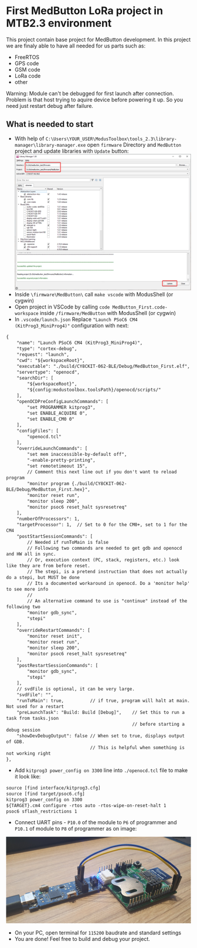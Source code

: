 # First MedButton LoRa project in MTB2.3 environment

This project contain base project for MedButton development. In this project we are finaly able to have all needed for us parts such as:
- FreeRTOS
- GPS code
- GSM code
- LoRa code
- other

Warning: Module can't be debugged for first launch after connection. Problem is that host trying to aquire device before powering it up. So you need just restart debug after failure.

## What is needed to start
- With help of `C:\Users\YOUR_USER\ModusToolbox\tools_2.3\library-manager\library-manager.exe` open `firmware` Directory and `MedButton` project and update libraries with `Update` button:
![Library manager](pics/library_manager.png)
- Inside `\firmware\MedButton\` call `make vscode` with ModusShell (or cygwin) 
- Open project in VSCode by calling `code MedButton_First.code-workspace` inside `/firmware/MedButton` with ModusShell (or cygwin)
- In `.vscode/launch.json` Replace `"Launch PSoC6 CM4 (KitProg3_MiniProg4)"` configuration with next:
```
{
    "name": "Launch PSoC6 CM4 (KitProg3_MiniProg4)",
    "type": "cortex-debug",
    "request": "launch",
    "cwd": "${workspaceRoot}",
    "executable": "./build/CY8CKIT-062-BLE/Debug/MedButton_First.elf",
    "servertype": "openocd",
    "searchDir": [
        "${workspaceRoot}",
        "${config:modustoolbox.toolsPath}/openocd/scripts/"
    ],
    "openOCDPreConfigLaunchCommands": [
        "set PROGRAMMER kitprog3",
        "set ENABLE_ACQUIRE 0",
        "set ENABLE_CM0 0"
    ],
    "configFiles": [
        "openocd.tcl"
    ],
    "overrideLaunchCommands": [
        "set mem inaccessible-by-default off",
        "-enable-pretty-printing",
        "set remotetimeout 15",
        // Comment this next line out if you don't want to reload program
        "monitor program {./build/CY8CKIT-062-BLE/Debug/MedButton_First.hex}",
        "monitor reset run",
        "monitor sleep 200",
        "monitor psoc6 reset_halt sysresetreq"
    ],
    "numberOfProcessors": 1,
    "targetProcessor": 1,  // Set to 0 for the CM0+, set to 1 for the CM4
    "postStartSessionCommands": [
        // Needed if runToMain is false
        // Following two commands are needed to get gdb and openocd and HW all in sync.
        // Or, execution context (PC, stack, registers, etc.) look like they are from before reset.
        // The stepi, is a pretend instruction that does not actually do a stepi, but MUST be done
        // Its a documented workaround in openocd. Do a 'monitor help' to see more info
        //
        // An alternative command to use is "continue" instead of the following two
        "monitor gdb_sync",
        "stepi"
    ],
    "overrideRestartCommands": [
        "monitor reset init",
        "monitor reset run",
        "monitor sleep 200",
        "monitor psoc6 reset_halt sysresetreq"
    ],
    "postRestartSessionCommands": [
        "monitor gdb_sync",
        "stepi"
    ],
    // svdFile is optional, it can be very large.
    "svdFile": "",
    "runToMain": true,          // if true, program will halt at main. Not used for a restart
    "preLaunchTask": "Build: Build [Debug]",    // Set this to run a task from tasks.json
                                                // before starting a debug session
    "showDevDebugOutput": false // When set to true, displays output of GDB.
                                // This is helpful when something is not working right
},
```
- Add `kitprog3 power_config on 3300` line into `./openocd.tcl` file to make it look like:
```
source [find interface/kitprog3.cfg]
source [find target/psoc6.cfg]
kitprog3 power_config on 3300
${TARGET}.cm4 configure -rtos auto -rtos-wipe-on-reset-halt 1
psoc6 sflash_restrictions 1
```
- Connect UART pins - `P10.0` of the module to `P6` of programmer and `P10.1` of module to `P8` of programmer as on image:

![Connection guidance](pics/module_mp4_connection.png)

- On your PC, open terminal for `115200` baudrate and standard settings
- You are done! Feel free to build and debug your project.
